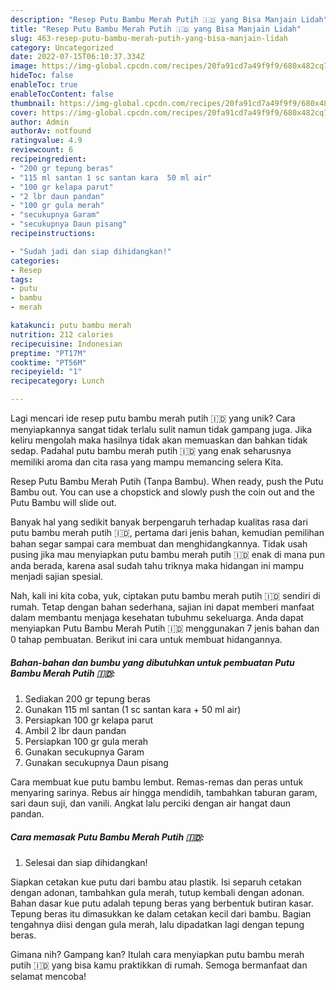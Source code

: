 ```yaml
---
description: "Resep Putu Bambu Merah Putih 🇮🇩 yang Bisa Manjain Lidah"
title: "Resep Putu Bambu Merah Putih 🇮🇩 yang Bisa Manjain Lidah"
slug: 463-resep-putu-bambu-merah-putih-yang-bisa-manjain-lidah
category: Uncategorized
date: 2022-07-15T06:10:37.334Z
image: https://img-global.cpcdn.com/recipes/20fa91cd7a49f9f9/680x482cq70/putu-bambu-merah-putih-foto-resep-utama.jpg
hideToc: false
enableToc: true
enableTocContent: false
thumbnail: https://img-global.cpcdn.com/recipes/20fa91cd7a49f9f9/680x482cq70/putu-bambu-merah-putih-foto-resep-utama.jpg
cover: https://img-global.cpcdn.com/recipes/20fa91cd7a49f9f9/680x482cq70/putu-bambu-merah-putih-foto-resep-utama.jpg
author: Admin
authorAv: notfound
ratingvalue: 4.9
reviewcount: 6
recipeingredient:
- "200 gr tepung beras"
- "115 ml santan 1 sc santan kara  50 ml air"
- "100 gr kelapa parut"
- "2 lbr daun pandan"
- "100 gr gula merah"
- "secukupnya Garam"
- "secukupnya Daun pisang"
recipeinstructions:

- "Sudah jadi dan siap dihidangkan!"
categories:
- Resep
tags:
- putu
- bambu
- merah

katakunci: putu bambu merah 
nutrition: 212 calories
recipecuisine: Indonesian
preptime: "PT17M"
cooktime: "PT56M"
recipeyield: "1"
recipecategory: Lunch

---
```





Lagi mencari ide resep putu bambu merah putih 🇮🇩 yang unik? Cara menyiapkannya sangat tidak terlalu sulit namun tidak gampang juga. Jika keliru mengolah maka hasilnya tidak akan memuaskan dan bahkan tidak sedap. Padahal putu bambu merah putih 🇮🇩 yang enak seharusnya memiliki aroma dan cita rasa yang mampu memancing selera Kita.





Resep Putu Bambu Merah Putih (Tanpa Bambu). When ready, push the Putu Bambu out. You can use a chopstick and slowly push the coin out and the Putu Bambu will slide out.

Banyak hal yang sedikit banyak berpengaruh terhadap kualitas rasa dari putu bambu merah putih 🇮🇩, pertama dari jenis bahan, kemudian pemilihan bahan segar sampai cara membuat dan menghidangkannya. Tidak usah pusing jika mau menyiapkan putu bambu merah putih 🇮🇩 enak di mana pun anda berada, karena asal sudah tahu triknya maka hidangan ini mampu menjadi sajian spesial.






Nah, kali ini kita coba, yuk, ciptakan putu bambu merah putih 🇮🇩 sendiri di rumah. Tetap dengan bahan sederhana, sajian ini dapat memberi manfaat dalam membantu menjaga kesehatan tubuhmu sekeluarga. Anda dapat menyiapkan Putu Bambu Merah Putih 🇮🇩 menggunakan 7 jenis bahan dan 0 tahap pembuatan. Berikut ini cara untuk membuat hidangannya.

<!--inarticleads1-->

##### Bahan-bahan dan bumbu yang dibutuhkan untuk pembuatan Putu Bambu Merah Putih 🇮🇩:

1. Sediakan 200 gr tepung beras
1. Gunakan 115 ml santan (1 sc santan kara + 50 ml air)
1. Persiapkan 100 gr kelapa parut
1. Ambil 2 lbr daun pandan
1. Persiapkan 100 gr gula merah
1. Gunakan secukupnya Garam
1. Gunakan secukupnya Daun pisang


Cara membuat kue putu bambu lembut. Remas-remas dan peras untuk menyaring sarinya. Rebus air hingga mendidih, tambahkan taburan garam, sari daun suji, dan vanili. Angkat lalu perciki dengan air hangat daun pandan. 

<!--inarticleads2-->

##### Cara memasak Putu Bambu Merah Putih 🇮🇩:


1. Selesai dan siap dihidangkan!

Siapkan cetakan kue putu dari bambu atau plastik. Isi separuh cetakan dengan adonan, tambahkan gula merah, tutup kembali dengan adonan. Bahan dasar kue putu adalah tepung beras yang berbentuk butiran kasar. Tepung beras itu dimasukkan ke dalam cetakan kecil dari bambu. Bagian tengahnya diisi dengan gula merah, lalu dipadatkan lagi dengan tepung beras. 

Gimana nih? Gampang kan? Itulah cara menyiapkan putu bambu merah putih 🇮🇩 yang bisa kamu praktikkan di rumah. Semoga bermanfaat dan selamat mencoba!

